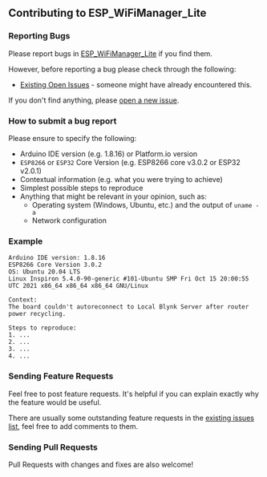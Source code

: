 ## Contributing to ESP_WiFiManager_Lite

### Reporting Bugs

Please report bugs in [ESP_WiFiManager_Lite](https://github.com/khoih-prog/ESP_WiFiManager_Lite/issues/new) if you find them.

However, before reporting a bug please check through the following:

* [Existing Open Issues](https://github.com/khoih-prog/ESP_WiFiManager_Lite/issues) - someone might have already encountered this.

If you don't find anything, please [open a new issue](https://github.com/khoih-prog/ESP_WiFiManager_Lite/issues/new).

### How to submit a bug report

Please ensure to specify the following:

* Arduino IDE version (e.g. 1.8.16) or Platform.io version
* `ESP8266` or `ESP32` Core Version (e.g. ESP8266 core v3.0.2 or ESP32 v2.0.1)
* Contextual information (e.g. what you were trying to achieve)
* Simplest possible steps to reproduce
* Anything that might be relevant in your opinion, such as:
  * Operating system (Windows, Ubuntu, etc.) and the output of `uname -a`
  * Network configuration


### Example

```
Arduino IDE version: 1.8.16
ESP8266 Core Version 3.0.2
OS: Ubuntu 20.04 LTS
Linux Inspiron 5.4.0-90-generic #101-Ubuntu SMP Fri Oct 15 20:00:55 UTC 2021 x86_64 x86_64 x86_64 GNU/Linux

Context:
The board couldn't autoreconnect to Local Blynk Server after router power recycling.

Steps to reproduce:
1. ...
2. ...
3. ...
4. ...
```

### Sending Feature Requests

Feel free to post feature requests. It's helpful if you can explain exactly why the feature would be useful.

There are usually some outstanding feature requests in the [existing issues list](https://github.com/khoih-prog/ESP_WiFiManager_Lite/issues?q=is%3Aopen+is%3Aissue+label%3Aenhancement), feel free to add comments to them.

### Sending Pull Requests

Pull Requests with changes and fixes are also welcome!

